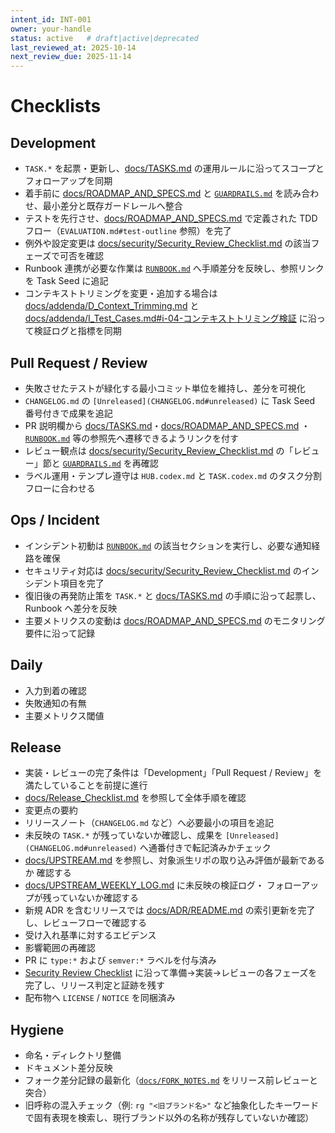 ```yaml
---
intent_id: INT-001
owner: your-handle
status: active   # draft|active|deprecated
last_reviewed_at: 2025-10-14
next_review_due: 2025-11-14
---
```


# Checklists

## Development

- `TASK.*` を起票・更新し、[docs/TASKS.md](docs/TASKS.md) の運用ルールに沿ってスコープとフォローアップを同期
- 着手前に [docs/ROADMAP_AND_SPECS.md](docs/ROADMAP_AND_SPECS.md) と [`GUARDRAILS.md`](GUARDRAILS.md) を読み合わせ、最小差分と既存ガードレールへ整合
- テストを先行させ、[docs/ROADMAP_AND_SPECS.md](docs/ROADMAP_AND_SPECS.md) で定義された TDD フロー（`EVALUATION.md#test-outline` 参照）を完了
- 例外や設定変更は [docs/security/Security_Review_Checklist.md](docs/security/Security_Review_Checklist.md) の該当フェーズで可否を確認
- Runbook 連携が必要な作業は [`RUNBOOK.md`](RUNBOOK.md) へ手順差分を反映し、参照リンクを Task Seed に追記
- コンテキストトリミングを変更・追加する場合は [docs/addenda/D_Context_Trimming.md](docs/addenda/D_Context_Trimming.md) と [docs/addenda/I_Test_Cases.md#i-04-コンテキストトリミング検証](docs/addenda/I_Test_Cases.md#i-04-コンテキストトリミング検証) に沿って検証ログと指標を同期

## Pull Request / Review

- 失敗させたテストが緑化する最小コミット単位を維持し、差分を可視化
- `CHANGELOG.md` の `[Unreleased](CHANGELOG.md#unreleased)` に Task Seed 番号付きで成果を追記
- PR 説明欄から [docs/TASKS.md](docs/TASKS.md)・[docs/ROADMAP_AND_SPECS.md](docs/ROADMAP_AND_SPECS.md)
  ・[`RUNBOOK.md`](RUNBOOK.md) 等の参照先へ遷移できるようリンクを付す
- レビュー観点は [docs/security/Security_Review_Checklist.md](docs/security/Security_Review_Checklist.md) の「レビュー」節と
  [`GUARDRAILS.md`](GUARDRAILS.md) を再確認
- ラベル運用・テンプレ遵守は `HUB.codex.md` と `TASK.codex.md` のタスク分割フローに合わせる

## Ops / Incident

- インシデント初動は [`RUNBOOK.md`](RUNBOOK.md) の該当セクションを実行し、必要な通知経路を確保
- セキュリティ対応は [docs/security/Security_Review_Checklist.md](docs/security/Security_Review_Checklist.md) のインシデント項目を完了
- 復旧後の再発防止策を `TASK.*` と [docs/TASKS.md](docs/TASKS.md) の手順に沿って起票し、Runbook へ差分を反映
- 主要メトリクスの変動は [docs/ROADMAP_AND_SPECS.md](docs/ROADMAP_AND_SPECS.md) のモニタリング要件に沿って記録

## Daily

- 入力到着の確認
- 失敗通知の有無
- 主要メトリクス閾値

## Release

- 実装・レビューの完了条件は「Development」「Pull Request / Review」を満たしていることを前提に進行
- [docs/Release_Checklist.md](docs/Release_Checklist.md) を参照して全体手順を確認
- 変更点の要約
- リリースノート（`CHANGELOG.md` など）へ必要最小の項目を追記
- 未反映の `TASK.*` が残っていないか確認し、成果を `[Unreleased](CHANGELOG.md#unreleased)` へ通番付きで転記済みかチェック
- [docs/UPSTREAM.md](docs/UPSTREAM.md) を参照し、対象派生リポの取り込み評価が最新であるか
  確認する
- [docs/UPSTREAM_WEEKLY_LOG.md](docs/UPSTREAM_WEEKLY_LOG.md) に未反映の検証ログ・
  フォローアップが残っていないか確認する
- 新規 ADR を含むリリースでは [docs/ADR/README.md](docs/ADR/README.md) の索引更新を完了し、レビューフローで確認する
- 受け入れ基準に対するエビデンス
- 影響範囲の再確認
- PR に `type:*` および `semver:*` ラベルを付与済み
- [Security Review Checklist](docs/security/Security_Review_Checklist.md) に沿って準備→実装→レビューの各フェーズを完了し、リリース判定と証跡を残す
- 配布物へ `LICENSE` / `NOTICE` を同梱済み

## Hygiene

- 命名・ディレクトリ整備
- ドキュメント差分反映
- フォーク差分記録の最新化（[`docs/FORK_NOTES.md`](docs/FORK_NOTES.md) をリリース前レビューと突合）
- 旧呼称の混入チェック（例: `rg "<旧ブランド名>"` など抽象化したキーワードで固有表現を検索し、現行ブランド以外の名称が残存していないか確認）
